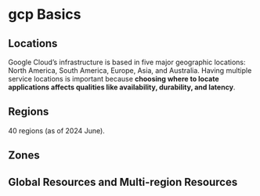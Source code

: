 # gcp Basics

## Locations 

Google Cloud’s infrastructure is based in five major geographic locations: North America, South America, Europe, Asia, and Australia. Having multiple service locations is important because __choosing where to locate applications affects qualities like availability, durability, and latency__.

## Regions

40 regions (as of 2024 June). 

## Zones

## Global Resources and Multi-region Resources